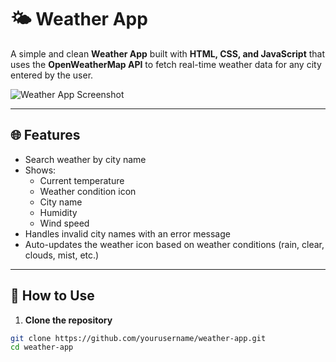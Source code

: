 # 🌤️ Weather App

A simple and clean **Weather App** built with **HTML, CSS, and JavaScript** that uses the **OpenWeatherMap API** to fetch real-time weather data for any city entered by the user.

![Weather App Screenshot](images/preview.png) <!-- Replace with your own screenshot if needed -->

---

## 🌐 Features

- Search weather by city name
- Shows:
  - Current temperature
  - Weather condition icon
  - City name
  - Humidity
  - Wind speed
- Handles invalid city names with an error message
- Auto-updates the weather icon based on weather conditions (rain, clear, clouds, mist, etc.)

---

## 🚀 How to Use

1. **Clone the repository**

```bash
git clone https://github.com/yourusername/weather-app.git
cd weather-app
